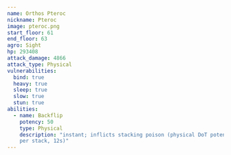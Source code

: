 ```yaml
---
name: Orthos Pteroc
nickname: Pteroc
image: pteroc.png
start_floor: 61
end_floor: 63
agro: Sight
hp: 293408
attack_damage: 4866
attack_type: Physical
vulnerabilities:
  bind: true
  heavy: true
  sleep: true
  slow: true
  stun: true
abilities:
  - name: Backflip
    potency: 50
    type: Physical
    description: "instant; inflicts stacking poison (physical DoT potency 30
    per stack, 12s)"
---
```

